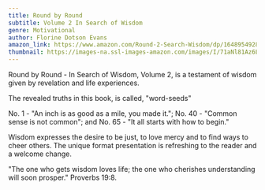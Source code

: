 ```yaml
---
title: Round by Round
subtitle: Volume 2 In Search of Wisdom
genre: Motivational
author: Florine Dotson Evans
amazon_link: https://www.amazon.com/Round-2-Search-Wisdom/dp/1648954928/ref=tmm_pap_swatch_0?_encoding=UTF8&qid=1642686672&sr=8-1
thumbnail: https://images-na.ssl-images-amazon.com/images/I/71aNl81Az6L.jpg
---
```

Round by Round - In Search of Wisdom, Volume 2, is a testament of wisdom given by revelation and life experiences.

The revealed truths in this book, is called, "word-seeds"

No. 1 - "An inch is as good as a mile, you made it."; No. 40 - "Common sense is not common"; and No. 65 - "It all starts with how to begin."

Wisdom expresses the desire to be just, to love mercy and to find ways to cheer others. The unique format presentation is refreshing to the reader and a welcome change.

"The one who gets wisdom loves life; the one who cherishes understanding will soon prosper." Proverbs 19:8.